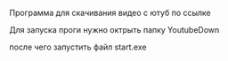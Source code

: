 Программа для скачивания видео с ютуб по ссылке

Для запуска проги нужно октрыть папку YoutubeDown   

после чего запустить файл start.exe
